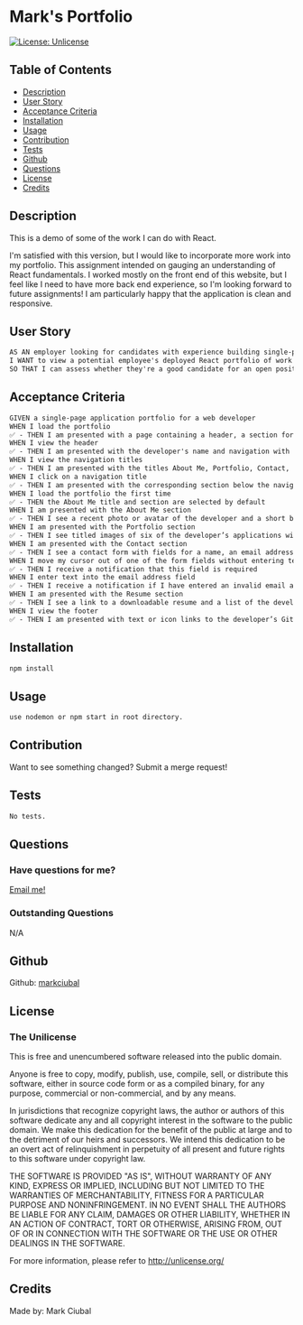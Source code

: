 # Mark's Portfolio

[![License: Unlicense](https://img.shields.io/badge/license-Unlicense-blue.svg)](http://unlicense.org/)

## Table of Contents
- [Description](#description)
- [User Story](#user-story)
- [Acceptance Criteria](#acceptance-criteria)
- [Installation](#installation)
- [Usage](#usage)
- [Contribution](#contribution)
- [Tests](#tests)
- [Github](#github)
- [Questions](#questions)
- [License](#license)
- [Credits](#credits)

## Description
This is a demo of some of the work I can do with React.

I'm satisfied with this version, but I would like to incorporate more work into my portfolio. This assignment intended on gauging an understanding of React fundamentals. I worked mostly on the front end of this website, but I feel like I need to have more back end experience, so I'm looking forward to future assignments! I am particularly happy that the application is clean and responsive.

## User Story
```md
AS AN employer looking for candidates with experience building single-page applications
I WANT to view a potential employee's deployed React portfolio of work samples
SO THAT I can assess whether they're a good candidate for an open position
```
## Acceptance Criteria

```md
GIVEN a single-page application portfolio for a web developer
WHEN I load the portfolio
✅ - THEN I am presented with a page containing a header, a section for content, and a footer
WHEN I view the header
✅ - THEN I am presented with the developer's name and navigation with titles corresponding to different sections of the portfolio
WHEN I view the navigation titles
✅ - THEN I am presented with the titles About Me, Portfolio, Contact, and Resume, and the title corresponding to the current section is highlighted
WHEN I click on a navigation title
✅ - THEN I am presented with the corresponding section below the navigation without the page reloading and that title is highlighted
WHEN I load the portfolio the first time
✅ - THEN the About Me title and section are selected by default
WHEN I am presented with the About Me section
✅ - THEN I see a recent photo or avatar of the developer and a short bio about them
WHEN I am presented with the Portfolio section
✅ - THEN I see titled images of six of the developer’s applications with links to both the deployed applications and the corresponding GitHub repository
WHEN I am presented with the Contact section
✅ - THEN I see a contact form with fields for a name, an email address, and a message
WHEN I move my cursor out of one of the form fields without entering text
✅ - THEN I receive a notification that this field is required
WHEN I enter text into the email address field
✅ - THEN I receive a notification if I have entered an invalid email address
WHEN I am presented with the Resume section
✅ - THEN I see a link to a downloadable resume and a list of the developer’s proficiencies
WHEN I view the footer
✅ - THEN I am presented with text or icon links to the developer’s GitHub and LinkedIn profiles, and their profile on a third platform (Stack Overflow, Twitter)
```
## Installation
```bash
npm install
```

## Usage
```bash
use nodemon or npm start in root directory.
```

## Contribution
Want to see something changed? Submit a merge request!

## Tests
```bash
No tests.
```

## Questions
### Have questions for me?
[Email me!](mailto:mark.ciubal@gmail.com)

### Outstanding Questions
N/A

## Github
Github: [markciubal](https://www.github.com/markciubal)

## License

### The Unilicense

This is free and unencumbered software released into the public domain.

Anyone is free to copy, modify, publish, use, compile, sell, or distribute this software, either in source code form or as a compiled binary, for any purpose, commercial or non-commercial, and by any means.

In jurisdictions that recognize copyright laws, the author or authors of this software dedicate any and all copyright interest in the software to the public domain. We make this dedication for the benefit of the public at large and to the detriment of our heirs and successors. We intend this dedication to be an overt act of relinquishment in perpetuity of all present and future rights to this software under copyright law.

THE SOFTWARE IS PROVIDED "AS IS", WITHOUT WARRANTY OF ANY KIND, EXPRESS OR IMPLIED, INCLUDING BUT NOT LIMITED TO THE WARRANTIES OF MERCHANTABILITY, FITNESS FOR A PARTICULAR PURPOSE AND NONINFRINGEMENT. IN NO EVENT SHALL THE AUTHORS BE LIABLE FOR ANY CLAIM, DAMAGES OR OTHER LIABILITY, WHETHER IN AN ACTION OF CONTRACT, TORT OR OTHERWISE, ARISING FROM, OUT OF OR IN CONNECTION WITH THE SOFTWARE OR THE USE OR OTHER DEALINGS IN THE SOFTWARE.

For more information, please refer to <http://unlicense.org/>

## Credits
Made by: Mark Ciubal